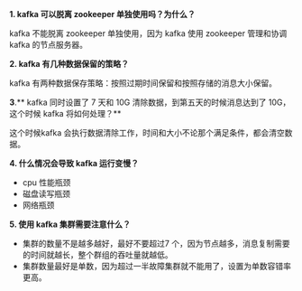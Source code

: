 **1. kafka 可以脱离 zookeeper 单独使用吗？为什么？**

kafka 不能脱离 zookeeper 单独使用，因为 kafka 使用 zookeeper 管理和协调 kafka 的节点服务器。

**2. kafka 有几种数据保留的策略？**

kafka 有两种数据保存策略：按照过期时间保留和按照存储的消息大小保留。

**3**.** kafka 同时设置了 7 天和 10G 清除数据，到第五天的时候消息达到了 10G，这个时候 kafka 将如何处理？**

这个时候kafka 会执行数据清除工作，时间和大小不论那个满足条件，都会清空数据。

**4. 什么情况会导致 kafka 运行变慢？**

* cpu 性能瓶颈
* 磁盘读写瓶颈
* 网络瓶颈

**5. 使用 kafka 集群需要注意什么？**

* 集群的数量不是越多越好，最好不要超过7 个，因为节点越多，消息复制需要的时间就越长，整个群组的吞吐量就越低。
* 集群数量最好是单数，因为超过一半故障集群就不能用了，设置为单数容错率更高。



